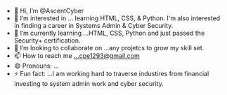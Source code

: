 - 👋 Hi, I’m @AscentCyber
- 👀 I’m interested in ... learning HTML, CSS, & Python. I'm also interested in finding a career in Systems Admin & Cyber Security. 
- 🌱 I’m currently learning ...HTML, CSS, Python and just passed the Security+ certification. 
- 💞️ I’m looking to collaborate on ...any projetcs to grow my skill set. 
- 📫 How to reach me ...cpe1293@gmail.com
- 😄 Pronouns: ...
- ⚡ Fun fact: ...I am working hard to traverse industires from financial investing to system admin work and cyber security. 

<!---
AscentCyber/AscentCyber is a ✨ special ✨ repository because its `README.md` (this file) appears on your GitHub profile.
You can click the Preview link to take a look at your changes.
--->
